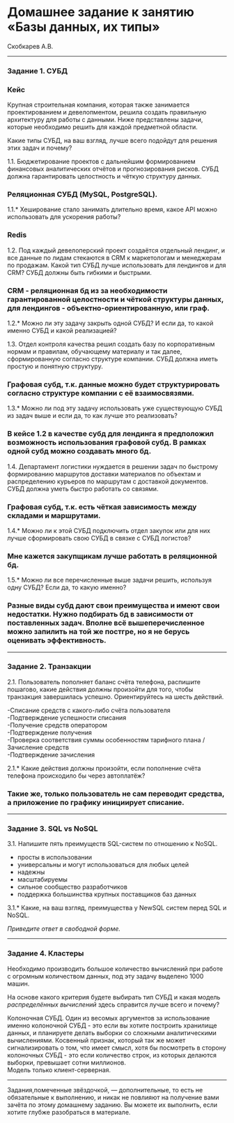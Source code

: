 # Домашнее задание к занятию «Базы данных, их типы»
Скобкарев А.В.


---

### Задание 1. СУБД

### Кейс
Крупная строительная компания, которая также занимается проектированием и девелопментом, решила создать 
правильную архитектуру для работы с данными. Ниже представлены задачи, которые необходимо решить для
каждой предметной области. 

Какие типы СУБД, на ваш взгляд, лучше всего подойдут для решения этих задач и почему? 
 
1.1. Бюджетирование проектов с дальнейшим формированием финансовых аналитических отчётов и прогнозирования рисков.
СУБД должна гарантировать целостность и чёткую структуру данных.

### Реляционная СУБД (MySQL, PostgreSQL).

1.1.* Хеширование стало занимать длительно время, какое API можно использовать для ускорения работы? 

### Redis

1.2. Под каждый девелоперский проект создаётся отдельный лендинг, и все данные по лидам стекаются в CRM к 
маркетологам и менеджерам по продажам. Какой тип СУБД лучше использовать для лендингов и для CRM? 
СУБД должны быть гибкими и быстрыми.

### CRM - реляционная бд из за необходимости гарантированной целостности и чёткой структуры данных, для лендингов - объектно-ориентированную, или граф.

1.2.* Можно ли эту задачу закрыть одной СУБД? И если да, то какой именно СУБД и какой реализацией?

1.3. Отдел контроля качества решил создать базу по корпоративным нормам и правилам, обучающему материалу 
и так далее, сформированную согласно структуре компании. СУБД должна иметь простую и понятную структуру.

### Графовая субд, т.к. данные можно будет структурировать согласно структуре компании с её взаимосвязями.

1.3.* Можно ли под эту задачу использовать уже существующую СУБД из задач выше и если да, то как лучше это 
реализовать?

### В кейсе 1.2 в качестве субд для лендинга я предположил возможность использования графовой субд. В рамках одной субд можно создавать много бд.

1.4. Департамент логистики нуждается в решении задач по быстрому формированию маршрутов доставки материалов 
по объектам и распределению курьеров по маршрутам с доставкой документов. СУБД должна уметь быстро работать
со связями.

### Графовая субд, т.к. есть чёткая зависимость между складами и маршрутами.

1.4.* Можно ли к этой СУБД подключить отдел закупок или для них лучше сформировать свою СУБД в связке с СУБД 
логистов?

### Мне кажется закупщикам лучше работать в реляционной бд.

1.5.* Можно ли все перечисленные выше задачи решить, используя одну СУБД? Если да, то какую именно?

### Разные виды субд дают свои преимущества и имеют свои недостатки. Нужно подбирать бд в зависимости от поставленных задач. Вполне всё вышеперечисленное можно запилить на той же постгре, но я не берусь оценивать эффективность.

---

### Задание 2. Транзакции

2.1. Пользователь пополняет баланс счёта телефона, распишите пошагово, какие действия должны произойти для того, чтобы 
транзакция завершилась успешно. Ориентируйтесь на шесть действий.

-Списание средств с какого-либо счёта пользователя  
-Подтверждение успешности списания  
-Получение средств оператором  
-Подтверждение получения  
-Проверка соответствия суммы особенностям тарифного плана / Зачисление средств  
-Подтверждение зачисления  

2.1.* Какие действия должны произойти, если пополнение счёта телефона происходило бы через автоплатёж?

### Такие же, только пользователь не сам переводит средства, а приложение по графику инициирует списание.

---

### Задание 3. SQL vs NoSQL

3.1. Напишите пять преимуществ SQL-систем по отношению к NoSQL. 

- просты в использовании  
- универсальны и могут использоваться для любых целей  
- надежны  
- масштабируемы  
- сильное сообщество разработчиков  
- поддержка большинства крупных поставщиков баз данных  

3.1.* Какие, на ваш взгляд, преимущества у NewSQL систем перед SQL и NoSQL.

*Приведите ответ в свободной форме.*

---

### Задание 4. Кластеры

Необходимо производить большое количество вычислений при работе с огромным количеством данных, под эту задачу 
выделено 1000 машин. 

На основе какого критерия будете выбирать тип СУБД и какая модель *распределённых вычислений* 
здесь справится лучше всего и почему?

Колоночная СУБД.
Один из весомых аргументов за использование именно колоночной СУБД - это если вы хотите построить хранилище данных, и планируете делать выборки со сложными аналитическими вычислениями. Косвенный признак, который так же может сигнализировать о том, что имеет смысл, хотя бы посмотреть в сторону колоночных СУБД - это если количество строк, из которых делаются выборки, превышает сотни миллионов.  
Модель только клиент-серверная.

---

Задания,помеченные звёздочкой, — дополнительные, то есть не обязательные к выполнению, и никак не повлияют на получение вами зачёта по этому домашнему заданию. Вы можете их выполнить, если хотите глубже разобраться в материале.
